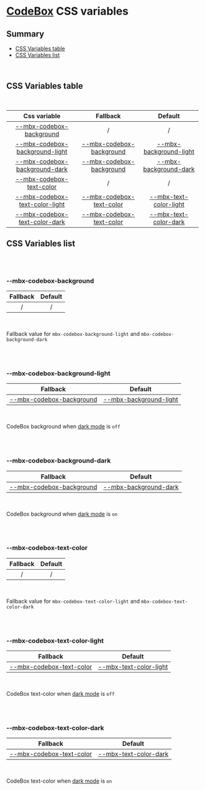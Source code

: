 # [CodeBox](index.md) CSS variables

## Summary

- [CSS Variables table](#css-variables-table)
- [CSS Variables list](#css-variables-list)

<br>

## CSS Variables table

<br>

| <div style='text-align:center;margin:auto;'>Css variable</div>                                                     | <div style='text-align:center;margin:auto;'>Fallback</div>                                             | <div style='text-align:center;margin:auto;'>Default</div>                                                                                                              |
| ------------------------------------------------------------------------------------------------------------------ | ------------------------------------------------------------------------------------------------------ | ---------------------------------------------------------------------------------------------------------------------------------------------------------------------- |
| <div style='text-align:center;margin:auto;'>[--mbx-codebox-background](#-mbx-codebox-background)</div>             | <div style='text-align:center;margin:auto;'>/</div>                                                    | <div style='text-align:center;margin:auto;'>/</div>                                                                                                                    |
| <div style='text-align:center;margin:auto;'>[--mbx-codebox-background-light](#-mbx-codebox-background-light)</div> | <div style='text-align:center;margin:auto;'>[--mbx-codebox-background](#-mbx-codebox-background)</div> | <div style='text-align:center;margin:auto;'>[--mbx-background-light](https://cianciarusocataldo.github.io/mobrix-ui/docs/shared/css-vars/#-mbx-background-light)</div> |
| <div style='text-align:center;margin:auto;'>[--mbx-codebox-background-dark](#-mbx-codebox-background-dark)</div>   | <div style='text-align:center;margin:auto;'>[--mbx-codebox-background](#-mbx-codebox-background)</div> | <div style='text-align:center;margin:auto;'>[--mbx-background-dark](https://cianciarusocataldo.github.io/mobrix-ui/docs/shared/css-vars/#-mbx-background-dark)</div>   |
| <div style='text-align:center;margin:auto;'>[--mbx-codebox-text-color](#-mbx-codebox-text-color)</div>             | <div style='text-align:center;margin:auto;'>/</div>                                                    | <div style='text-align:center;margin:auto;'>/</div>                                                                                                                    |
| <div style='text-align:center;margin:auto;'>[--mbx-codebox-text-color-light](#-mbx-codebox-text-color-light)</div> | <div style='text-align:center;margin:auto;'>[--mbx-codebox-text-color](#-mbx-codebox-text-color)</div> | <div style='text-align:center;margin:auto;'>[--mbx-text-color-light](https://cianciarusocataldo.github.io/mobrix-ui/docs/shared/css-vars/#-mbx-text-color-light)</div> |
| <div style='text-align:center;margin:auto;'>[--mbx-codebox-text-color-dark](#-mbx-codebox-text-color-dark)</div>   | <div style='text-align:center;margin:auto;'>[--mbx-codebox-text-color](#-mbx-codebox-text-color)</div> | <div style='text-align:center;margin:auto;'>[--mbx-text-color-dark](https://cianciarusocataldo.github.io/mobrix-ui/docs/shared/css-vars/#-mbx-text-color-dark)</div>   |

## CSS Variables list

<br>

<br>

### --mbx-codebox-background

| <div style='text-align:center;margin:auto;'>Fallback</div> | <div style='text-align:center;margin:auto;'>Default</div> |
| ---------------------------------------------------------- | --------------------------------------------------------- |
| <div style='text-align:center;margin:auto;'>/</div>        | <div style='text-align:center;margin:auto;'>/</div>       |

<br>

Fallback value for `mbx-codebox-background-light` and `mbx-codebox-background-dark`

<br>

<br>

### --mbx-codebox-background-light

| <div style='text-align:center;margin:auto;'>Fallback</div>                                             | <div style='text-align:center;margin:auto;'>Default</div>                                                                                                              |
| ------------------------------------------------------------------------------------------------------ | ---------------------------------------------------------------------------------------------------------------------------------------------------------------------- |
| <div style='text-align:center;margin:auto;'>[--mbx-codebox-background](#-mbx-codebox-background)</div> | <div style='text-align:center;margin:auto;'>[--mbx-background-light](https://cianciarusocataldo.github.io/mobrix-ui/docs/shared/css-vars/#-mbx-background-light)</div> |

<br>

CodeBox background when [dark mode](https://cianciarusocataldo.github.io/mobrix-ui/docs/shared/props/#dark) is `off`

<br>

<br>

### --mbx-codebox-background-dark

| <div style='text-align:center;margin:auto;'>Fallback</div>                                             | <div style='text-align:center;margin:auto;'>Default</div>                                                                                                            |
| ------------------------------------------------------------------------------------------------------ | -------------------------------------------------------------------------------------------------------------------------------------------------------------------- |
| <div style='text-align:center;margin:auto;'>[--mbx-codebox-background](#-mbx-codebox-background)</div> | <div style='text-align:center;margin:auto;'>[--mbx-background-dark](https://cianciarusocataldo.github.io/mobrix-ui/docs/shared/css-vars/#-mbx-background-dark)</div> |

<br>

CodeBox background when [dark mode](https://cianciarusocataldo.github.io/mobrix-ui/docs/shared/props/#dark) is `on`

<br>

<br>

### --mbx-codebox-text-color

| <div style='text-align:center;margin:auto;'>Fallback</div> | <div style='text-align:center;margin:auto;'>Default</div> |
| ---------------------------------------------------------- | --------------------------------------------------------- |
| <div style='text-align:center;margin:auto;'>/</div>        | <div style='text-align:center;margin:auto;'>/</div>       |

<br>

Fallback value for `mbx-codebox-text-color-light` and `mbx-codebox-text-color-dark`

<br>

<br>

### --mbx-codebox-text-color-light

| <div style='text-align:center;margin:auto;'>Fallback</div>                                             | <div style='text-align:center;margin:auto;'>Default</div>                                                                                                              |
| ------------------------------------------------------------------------------------------------------ | ---------------------------------------------------------------------------------------------------------------------------------------------------------------------- |
| <div style='text-align:center;margin:auto;'>[--mbx-codebox-text-color](#-mbx-codebox-text-color)</div> | <div style='text-align:center;margin:auto;'>[--mbx-text-color-light](https://cianciarusocataldo.github.io/mobrix-ui/docs/shared/css-vars/#-mbx-text-color-light)</div> |

<br>

CodeBox text-color when [dark mode](https://cianciarusocataldo.github.io/mobrix-ui/docs/shared/props/#dark) is `off`

<br>

<br>

### --mbx-codebox-text-color-dark

| <div style='text-align:center;margin:auto;'>Fallback</div>                                             | <div style='text-align:center;margin:auto;'>Default</div>                                                                                                            |
| ------------------------------------------------------------------------------------------------------ | -------------------------------------------------------------------------------------------------------------------------------------------------------------------- |
| <div style='text-align:center;margin:auto;'>[--mbx-codebox-text-color](#-mbx-codebox-text-color)</div> | <div style='text-align:center;margin:auto;'>[--mbx-text-color-dark](https://cianciarusocataldo.github.io/mobrix-ui/docs/shared/css-vars/#-mbx-text-color-dark)</div> |

<br>

CodeBox text-color when [dark mode](https://cianciarusocataldo.github.io/mobrix-ui/docs/shared/props/#dark) is `on`

<br>
